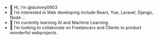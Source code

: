 - 👋 Hi, I’m @dummy0603
- 👀 I’m interested in Web developing include React, Yue, Laravel, Django, Node ...
- 🌱 I’m currently learning AI and Machine Learning.
- 💞️ I’m looking to collaborate on Freelancers and Clients to product wonderful webprojects.



<!---
dummy0603/dummy0603 is a ✨ special ✨ repository because its `README.md` (this file) appears on your GitHub profile.
You can click the Preview link to take a look at your changes.
--->
